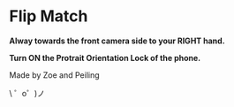 # Flip Match

**Alway towards the front camera side to your RIGHT hand.**

**Turn ON the Protrait Orientation Lock of the phone.**


Made by Zoe and Peiling

\ ゜o゜)ノ
